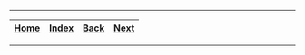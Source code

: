 
---

| [Home](/README.md) | [Index](./README.md) | [Back](./README.md) | [Next](/Useful_Resources/README.md) |
| :---: | :---: | :---: | :---: |

---
